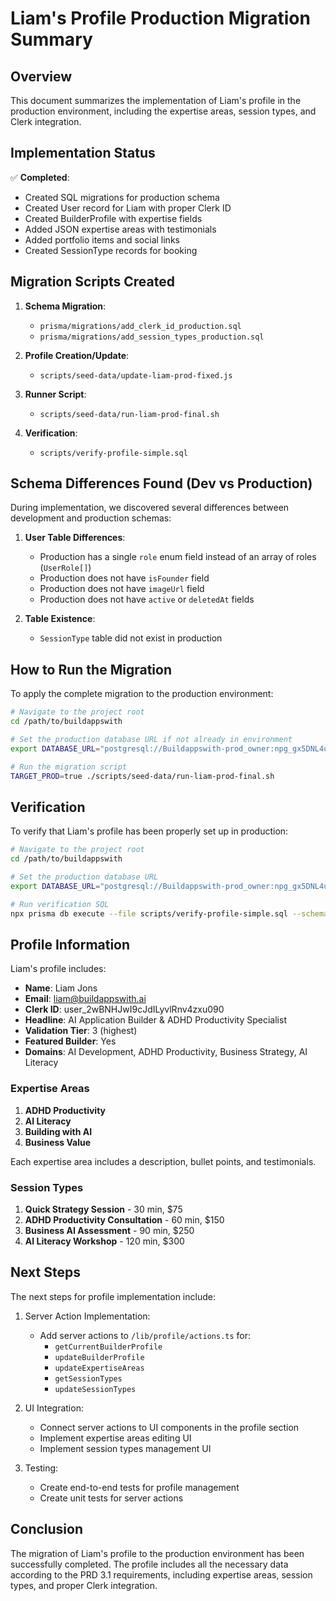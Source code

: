 # Liam's Profile Production Migration Summary

## Overview

This document summarizes the implementation of Liam's profile in the production environment, including the expertise areas, session types, and Clerk integration.

## Implementation Status

✅ **Completed**:
- Created SQL migrations for production schema
- Created User record for Liam with proper Clerk ID
- Created BuilderProfile with expertise fields
- Added JSON expertise areas with testimonials
- Added portfolio items and social links
- Created SessionType records for booking

## Migration Scripts Created

1. **Schema Migration**: 
   - `prisma/migrations/add_clerk_id_production.sql`
   - `prisma/migrations/add_session_types_production.sql`

2. **Profile Creation/Update**:
   - `scripts/seed-data/update-liam-prod-fixed.js`

3. **Runner Script**:
   - `scripts/seed-data/run-liam-prod-final.sh`

4. **Verification**:
   - `scripts/verify-profile-simple.sql`

## Schema Differences Found (Dev vs Production)

During implementation, we discovered several differences between development and production schemas:

1. **User Table Differences**:
   - Production has a single `role` enum field instead of an array of roles (`UserRole[]`)
   - Production does not have `isFounder` field
   - Production does not have `imageUrl` field
   - Production does not have `active` or `deletedAt` fields

2. **Table Existence**:
   - `SessionType` table did not exist in production

## How to Run the Migration

To apply the complete migration to the production environment:

```bash
# Navigate to the project root
cd /path/to/buildappswith

# Set the production database URL if not already in environment
export DATABASE_URL="postgresql://Buildappswith-prod_owner:npg_gx5DNL4uHChw@ep-purple-paper-ab51kphc-pooler.eu-west-2.aws.neon.tech/Buildappswith-prod?sslmode=require"

# Run the migration script
TARGET_PROD=true ./scripts/seed-data/run-liam-prod-final.sh
```

## Verification

To verify that Liam's profile has been properly set up in production:

```bash
# Navigate to the project root
cd /path/to/buildappswith

# Set the production database URL
export DATABASE_URL="postgresql://Buildappswith-prod_owner:npg_gx5DNL4uHChw@ep-purple-paper-ab51kphc-pooler.eu-west-2.aws.neon.tech/Buildappswith-prod?sslmode=require"

# Run verification SQL
npx prisma db execute --file scripts/verify-profile-simple.sql --schema prisma/schema.prisma
```

## Profile Information

Liam's profile includes:

- **Name**: Liam Jons
- **Email**: liam@buildappswith.ai
- **Clerk ID**: user_2wBNHJwI9cJdILyvlRnv4zxu090
- **Headline**: AI Application Builder & ADHD Productivity Specialist
- **Validation Tier**: 3 (highest)
- **Featured Builder**: Yes
- **Domains**: AI Development, ADHD Productivity, Business Strategy, AI Literacy

### Expertise Areas

1. **ADHD Productivity**
2. **AI Literacy**
3. **Building with AI**
4. **Business Value**

Each expertise area includes a description, bullet points, and testimonials.

### Session Types

1. **Quick Strategy Session** - 30 min, $75
2. **ADHD Productivity Consultation** - 60 min, $150
3. **Business AI Assessment** - 90 min, $250
4. **AI Literacy Workshop** - 120 min, $300

## Next Steps

The next steps for profile implementation include:

1. Server Action Implementation:
   - Add server actions to `/lib/profile/actions.ts` for:
     - `getCurrentBuilderProfile`
     - `updateBuilderProfile`
     - `updateExpertiseAreas`
     - `getSessionTypes`
     - `updateSessionTypes`

2. UI Integration:
   - Connect server actions to UI components in the profile section
   - Implement expertise areas editing UI
   - Implement session types management UI

3. Testing:
   - Create end-to-end tests for profile management
   - Create unit tests for server actions

## Conclusion

The migration of Liam's profile to the production environment has been successfully completed. The profile includes all the necessary data according to the PRD 3.1 requirements, including expertise areas, session types, and proper Clerk integration.